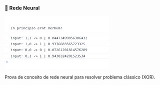 ### 🤖 Rede Neural

<p align=''>
    <img src="image-network.png" >
</p>

Prova de conceito de rede neural para resolver problema clássico (XOR).


